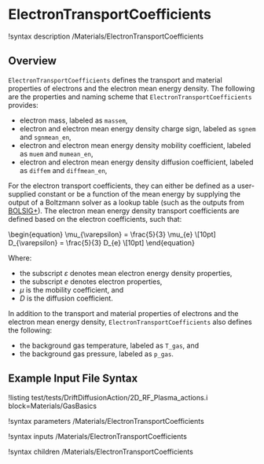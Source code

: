 # ElectronTransportCoefficients

!syntax description /Materials/ElectronTransportCoefficients

## Overview

`ElectronTransportCoefficients` defines the transport and material properties of electrons and the electron mean energy density. The following are the properties and naming scheme that `ElectronTransportCoefficients` provides:

- electron mass, labeled as `massem`,
- electron and electron mean energy density charge sign, labeled as `sgnem` and `sgnmean_en`,
- electron and electron mean energy density mobility coefficient, labeled as `muem` and `mumean_en`,
- electron and electron mean energy density diffusion coefficient, labeled as `diffem` and `diffmean_en`,

For the electron transport coefficients, they can either be defined as a user-supplied constant or be a function of the mean energy by supplying the output of a Boltzmann solver as a lookup table (such as the outputs from [BOLSIG+](https://www.bolsig.laplace.univ-tlse.fr/)). The electron mean energy density transport coefficients are defined based on the electron coefficients, such that:

\begin{equation}
\mu_{\varepsilon} = \frac{5}{3} \mu_{e} \\[10pt]
D_{\varepsilon} = \frac{5}{3} D_{e}  \\[10pt]
\end{equation}

Where:

- the subscript $\varepsilon$ denotes mean electron energy density properties,
- the subscript $e$ denotes electron properties,
- $\mu$ is the mobility coefficient, and
- $D$ is the diffusion coefficient.

In addition to the transport and material properties of electrons and the electron mean energy density, `ElectronTransportCoefficients` also defines the following:

- the background gas temperature, labeled as `T_gas`, and
- the background gas pressure, labeled as `p_gas`.

## Example Input File Syntax

!listing test/tests/DriftDiffusionAction/2D_RF_Plasma_actions.i block=Materials/GasBasics

!syntax parameters /Materials/ElectronTransportCoefficients

!syntax inputs /Materials/ElectronTransportCoefficients

!syntax children /Materials/ElectronTransportCoefficients
